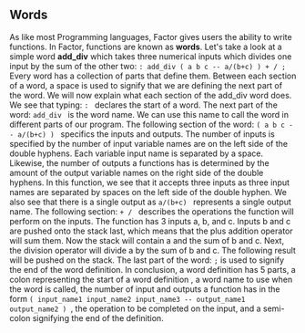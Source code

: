 ## Words
As like most Programming languages, Factor gives users the ability to write functions.  In Factor, functions are known as **words**.  Let's take a look at a simple word **add_div** which takes three numerical inputs which divides one input by the sum of the other two:
`: add_div ( a b c -- a/(b+c) ) + / ;`
Every word has a collection of parts that define them.  Between each section of a word, a space is used to signify that we are defining the next part of the word.  We will now explain what each section of the add_div word does.  We see that typing:
`: `
declares the start of a word.  The next part of the word:
`add_div ` 
is the word name.  We can use this name to call the word in different parts of our program.  The following section of the word:
`( a b c -- a/(b+c) ) `
specifics the inputs and outputs.  The number of inputs is specified by the number of input variable names are on the left side of the double hyphens.  Each variable input name is separated by a space.  Likewise, the number of outputs a functions has is determined by the amount of the output variable names on the right side of the double hyphens.  In this function, we see that it accepts three inputs as three input names are separated by spaces on the left side of the double hyphen.  We also see that there is a single output as 
`a/(b+c) `
represents a single output name.  The following section:
`+ / `
describes the operations the function will perform on the inputs.  The function has 3 inputs a, b, and c.  Inputs b and c are pushed onto the stack last, which means that the plus addition operator will sum them.  Now the stack will contain a and the sum of b and c.  Next, the division operator will divide a by the sum of b and c.  The following result will be pushed on the stack.  The last part of the word:
`;`
is used to signify the end of the word definition.
In conclusion, a word definition has 5 parts, a colon representing the start of a word definition , a word name to use when the word is called, the number of input and outputs a function has in the form `( input_name1 input_name2 input_name3 -- output_name1 output_name2 ) `, the operation to be completed on the input, and a semi-colon signifying the end of the definition.
